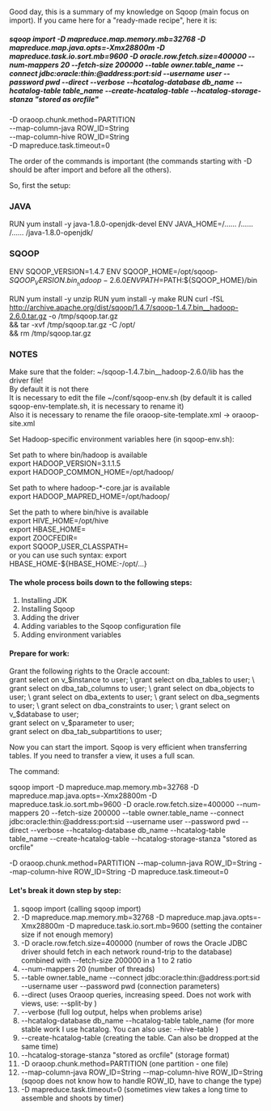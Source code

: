 Good day, this is a summary of my knowledge on Sqoop (main focus on import).
If you came here for a "ready-made recipe", here it is:
##### sqoop import -D mapreduce.map.memory.mb=32768 -D mapreduce.map.java.opts=-Xmx28800m -D mapreduce.task.io.sort.mb=9600 -D oracle.row.fetch.size=400000 --num-mappers 20 --fetch-size 200000 --table owner.table_name --connect jdbc:oracle:thin:@address:port:sid --username user --password pwd --direct --verbose --hcatalog-database db_name --hcatalog-table table_name --create-hcatalog-table --hcatalog-storage-stanza "stored as orcfile"

-D oraoop.chunk.method=PARTITION \
--map-column-java ROW_ID=String \
--map-column-hive ROW_ID=String \
-D mapreduce.task.timeout=0

The order of the commands is important (the commands starting with -D should be after import and before all the others).

So, first the setup:

### JAVA

RUN yum install -y  java-1.8.0-openjdk-devel
ENV JAVA_HOME=/…… /…… /…… /java-1.8.0-openjdk/

### SQOOP

ENV SQOOP_VERSION=1.4.7
ENV SQOOP_HOME=/opt/sqoop-${SQOOP_VERSION}.bin__hadoop-2.6.0
ENV PATH=$PATH:${SQOOP_HOME}/bin

RUN yum install -y unzip
RUN yum install -y make
RUN curl -fSL http://archive.apache.org/dist/sqoop/1.4.7/sqoop-1.4.7.bin__hadoop-2.6.0.tar.gz -o /tmp/sqoop.tar.gz \
    && tar -xvf /tmp/sqoop.tar.gz -C /opt/ \
    && rm /tmp/sqoop.tar.gz

### NOTES
Make sure that the folder: ~/sqoop-1.4.7.bin__hadoop-2.6.0/lib has the driver file! \
By default it is not there \
It is necessary to edit the file ~/conf/sqoop-env.sh (by default it is called sqoop-env-template.sh, it is necessary to rename it) \
Also it is necessary to rename the file oraoop-site-template.xml -> oraoop-site.xml 

Set Hadoop-specific environment variables here (in sqoop-env.sh): 

Set path to where bin/hadoop is available \
export HADOOP_VERSION=3.1.1.5 \
export HADOOP_COMMON_HOME=/opt/hadoop/ 

Set path to where hadoop-*-core.jar is available \
export HADOOP_MAPRED_HOME=/opt/hadoop/  

Set the path to where bin/hive is available \
export HIVE_HOME=/opt/hive \
export HBASE_HOME= \
export ZOOCFEDIR= \
export SQOOP_USER_CLASSPATH= \
or you can use such syntax: 
export HBASE_HOME-${HBASE_HOME:-/opt/…}


#### The whole process boils down to the following steps:
1.	Installing JDK
2.	Installing Sqoop
3.	Adding the driver
4.	Adding variables to the Sqoop configuration file
5.	Adding environment variables

#### Prepare for work:
Grant the following rights to the Oracle account: \
grant select on v_$instance to user; \
grant select on dba_tables to user; \
grant select on dba_tab_columns to user; \
grant select on dba_objects to user; \
grant select on dba_extents to user; \
grant select on dba_segments to user; \
grant select on dba_constraints to user; \
grant select on v_$database to user; \
grant select on v_$parameter to user; \
grant select on dba_tab_subpartitions to user; 

Now you can start the import. Sqoop is very efficient when transferring tables. If you need to transfer a view, it uses a full scan.

The command:

sqoop import -D mapreduce.map.memory.mb=32768 -D mapreduce.map.java.opts=-Xmx28800m -D mapreduce.task.io.sort.mb=9600 -D oracle.row.fetch.size=400000 --num-mappers 20 --fetch-size 200000 --table owner.table_name --connect jdbc:oracle:thin:@address:port:sid --username user --password pwd --direct --verbose --hcatalog-database db_name --hcatalog-table table_name --create-hcatalog-table --hcatalog-storage-stanza "stored as orcfile"

-D oraoop.chunk.method=PARTITION
--map-column-java ROW_ID=String --map-column-hive ROW_ID=String
-D mapreduce.task.timeout=0

#### Let's break it down step by step:

1. sqoop import (calling sqoop import)
2. -D mapreduce.map.memory.mb=32768 -D mapreduce.map.java.opts=-Xmx28800m -D mapreduce.task.io.sort.mb=9600 (setting the container size if not enough memory)
3. -D oracle.row.fetch.size=400000 (number of rows the Oracle JDBC driver should fetch in each network round-trip to the database) combined with --fetch-size 200000 in a 1 to 2 ratio
4. --num-mappers 20 (number of threads)
5. --table owner.table_name --connect jdbc:oracle:thin:@address:port:sid --username user --password pwd (connection parameters)
6. --direct (uses Oraoop queries, increasing speed. Does not work with views, use: --split-by <column-name>)
7. --verbose (full log output, helps when problems arise)
8. --hcatalog-database db_name --hcatalog-table table_name (for more stable work I use hcatalog. You can also use: --hive-table <table-name>)
9. --create-hcatalog-table (creating the table. Can also be dropped at the same time)
10. --hcatalog-storage-stanza "stored as orcfile" (storage format)
11. -D oraoop.chunk.method=PARTITION (one partition - one file)
12. --map-column-java ROW_ID=String --map-column-hive ROW_ID=String (sqoop does not know how to handle ROW_ID, have to change the type)
13. -D mapreduce.task.timeout=0 (sometimes view takes a long time to assemble and shoots by timer)
